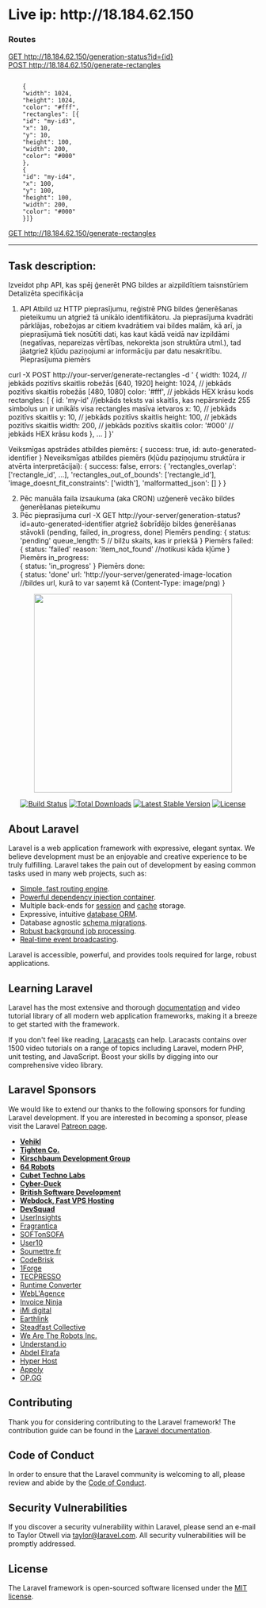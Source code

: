 
<h1>
    Live ip: http://18.184.62.150    
</h1>
<h3>Routes</h3>
<a href="http://18.184.62.150/generation-status?id={id}">GET http://18.184.62.150/generation-status?id={id}</a><br />
<a href="http://18.184.62.150/generate-rectangles">POST http://18.184.62.150/generate-rectangles</a><br />
<pre><code style="display: block;
  white-space: pre-wrap  ">
    {
    "width": 1024,
    "height": 1024,
    "color": "#fff",
    "rectangles": [{
    "id": "my-id3",
    "x": 10,
    "y": 10,
    "height": 100,
    "width": 200,
    "color": "#000"
    },
    {
    "id": "my-id4",
    "x": 100,
    "y": 100,
    "height": 100,
    "width": 200,
    "color": "#000"
    }]}
</code></pre>
<a href="http://18.184.62.150/generate-rectangles">GET http://18.184.62.150/generate-rectangles</a>


<hr />
<h2>
 Task description:
</h2>

Izveidot php API, kas spēj ģenerēt PNG bildes ar aizpildītiem taisnstūriem
Detalizēta specifikācija

1) API Atbild uz HTTP pieprasījumu, reģistrē PNG bildes ģenerēšanas pieteikumu un atgriež tā unikālo identifikātoru.
Ja pieprasījuma kvadrāti pārklājas, robežojas ar citiem kvadrātiem vai bildes malām, kā arī, ja pieprasījumā tiek nosūtīti dati, kas kaut kādā veidā nav izpildāmi (negatīvas, nepareizas vērtības, nekorekta json struktūra utml.), tad jāatgriež kļūdu paziņojumi ar informāciju par datu nesakritību.
Pieprasījuma piemērs

curl -X POST http://your-server/generate-rectangles -d '
{
    width: 1024, // jebkāds pozitīvs skaitlis robežās [640, 1920]
    height: 1024, // jebkāds pozitīvs skaitlis robežās [480, 1080]
    color: '#fff', // jebkāds HEX krāsu kods
    rectangles: [
        { 
            id: 'my-id' //jebkāds teksts vai skaitlis, kas nepārsniedz 255 simbolus un ir unikāls visa rectangles masīva ietvaros
            x: 10, // jebkāds pozitīvs skaitlis
            y: 10, // jebkāds pozitīvs skaitlis
            height: 100, // jebkāds pozitīvs skaitlis
            width: 200, // jebkāds pozitīvs skaitlis
            color: '#000' // jebkāds HEX krāsu kods
        },
        ...
    ]
}'

Veiksmīgas apstrādes atbildes piemērs:
{
    success: true,
    id: auto-generated-identifier
}
Neveiksmīgas atbildes piemērs (kļūdu paziņojumu struktūra ir atvērta interpretācijai):
{
    success: false,
    errors: {
        'rectangles_overlap': ['rectangle_id', ...],
        'rectangles_out_of_bounds': ['rectangle_id'],
        'image_doesnt_fit_constraints': ['width'],
        'malformatted_json': []
    }
}

2) Pēc manuāla faila izsaukuma (aka CRON) uzģenerē vecāko bildes ģenerēšanas pieteikumu
3) Pēc pieprasījuma curl -X GET http://your-server/generation-status?id=auto-generated-identifier
atgriež šobrīdējo bildes ģenerēšanas stāvokli (pending, failed, in_progress, done)
Piemērs pending: 
{
    status: 'pending'
    queue_length: 5 // bilžu skaits, kas ir priekšā
}
Piemērs failed:  
{
    status: 'failed'
    reason: 'item_not_found' //notikusi kāda kļūme
}
Piemērs in_progress:  
{
    status: 'in_progress'
}
Piemērs done:  
{
    status: 'done'
    url: 'http://your-server/generated-image-location //bildes url, kurā to var saņemt kā (Content-Type: image/png)
}

<p align="center"><img src="https://res.cloudinary.com/dtfbvvkyp/image/upload/v1566331377/laravel-logolockup-cmyk-red.svg" width="400"></p>

<p align="center">
<a href="https://travis-ci.org/laravel/framework"><img src="https://travis-ci.org/laravel/framework.svg" alt="Build Status"></a>
<a href="https://packagist.org/packages/laravel/framework"><img src="https://poser.pugx.org/laravel/framework/d/total.svg" alt="Total Downloads"></a>
<a href="https://packagist.org/packages/laravel/framework"><img src="https://poser.pugx.org/laravel/framework/v/stable.svg" alt="Latest Stable Version"></a>
<a href="https://packagist.org/packages/laravel/framework"><img src="https://poser.pugx.org/laravel/framework/license.svg" alt="License"></a>
</p>

## About Laravel

Laravel is a web application framework with expressive, elegant syntax. We believe development must be an enjoyable and creative experience to be truly fulfilling. Laravel takes the pain out of development by easing common tasks used in many web projects, such as:

- [Simple, fast routing engine](https://laravel.com/docs/routing).
- [Powerful dependency injection container](https://laravel.com/docs/container).
- Multiple back-ends for [session](https://laravel.com/docs/session) and [cache](https://laravel.com/docs/cache) storage.
- Expressive, intuitive [database ORM](https://laravel.com/docs/eloquent).
- Database agnostic [schema migrations](https://laravel.com/docs/migrations).
- [Robust background job processing](https://laravel.com/docs/queues).
- [Real-time event broadcasting](https://laravel.com/docs/broadcasting).

Laravel is accessible, powerful, and provides tools required for large, robust applications.

## Learning Laravel

Laravel has the most extensive and thorough [documentation](https://laravel.com/docs) and video tutorial library of all modern web application frameworks, making it a breeze to get started with the framework.

If you don't feel like reading, [Laracasts](https://laracasts.com) can help. Laracasts contains over 1500 video tutorials on a range of topics including Laravel, modern PHP, unit testing, and JavaScript. Boost your skills by digging into our comprehensive video library.

## Laravel Sponsors

We would like to extend our thanks to the following sponsors for funding Laravel development. If you are interested in becoming a sponsor, please visit the Laravel [Patreon page](https://patreon.com/taylorotwell).

- **[Vehikl](https://vehikl.com/)**
- **[Tighten Co.](https://tighten.co)**
- **[Kirschbaum Development Group](https://kirschbaumdevelopment.com)**
- **[64 Robots](https://64robots.com)**
- **[Cubet Techno Labs](https://cubettech.com)**
- **[Cyber-Duck](https://cyber-duck.co.uk)**
- **[British Software Development](https://www.britishsoftware.co)**
- **[Webdock, Fast VPS Hosting](https://www.webdock.io/en)**
- **[DevSquad](https://devsquad.com)**
- [UserInsights](https://userinsights.com)
- [Fragrantica](https://www.fragrantica.com)
- [SOFTonSOFA](https://softonsofa.com/)
- [User10](https://user10.com)
- [Soumettre.fr](https://soumettre.fr/)
- [CodeBrisk](https://codebrisk.com)
- [1Forge](https://1forge.com)
- [TECPRESSO](https://tecpresso.co.jp/)
- [Runtime Converter](http://runtimeconverter.com/)
- [WebL'Agence](https://weblagence.com/)
- [Invoice Ninja](https://www.invoiceninja.com)
- [iMi digital](https://www.imi-digital.de/)
- [Earthlink](https://www.earthlink.ro/)
- [Steadfast Collective](https://steadfastcollective.com/)
- [We Are The Robots Inc.](https://watr.mx/)
- [Understand.io](https://www.understand.io/)
- [Abdel Elrafa](https://abdelelrafa.com)
- [Hyper Host](https://hyper.host)
- [Appoly](https://www.appoly.co.uk)
- [OP.GG](https://op.gg)

## Contributing

Thank you for considering contributing to the Laravel framework! The contribution guide can be found in the [Laravel documentation](https://laravel.com/docs/contributions).

## Code of Conduct

In order to ensure that the Laravel community is welcoming to all, please review and abide by the [Code of Conduct](https://laravel.com/docs/contributions#code-of-conduct).

## Security Vulnerabilities

If you discover a security vulnerability within Laravel, please send an e-mail to Taylor Otwell via [taylor@laravel.com](mailto:taylor@laravel.com). All security vulnerabilities will be promptly addressed.

## License

The Laravel framework is open-sourced software licensed under the [MIT license](https://opensource.org/licenses/MIT).
